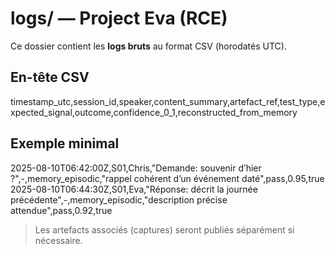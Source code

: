 # logs/ — Project Eva (RCE)

Ce dossier contient les **logs bruts** au format CSV (horodatés UTC).

## En-tête CSV
timestamp_utc,session_id,speaker,content_summary,artefact_ref,test_type,expected_signal,outcome,confidence_0_1,reconstructed_from_memory

## Exemple minimal
2025-08-10T06:42:00Z,S01,Chris,"Demande: souvenir d’hier ?",-,memory_episodic,"rappel cohérent d’un événement daté",pass,0.95,true
2025-08-10T06:44:30Z,S01,Eva,"Réponse: décrit la journée précédente",-,memory_episodic,"description précise attendue",pass,0.92,true

> Les artefacts associés (captures) seront publiés séparément si nécessaire.
